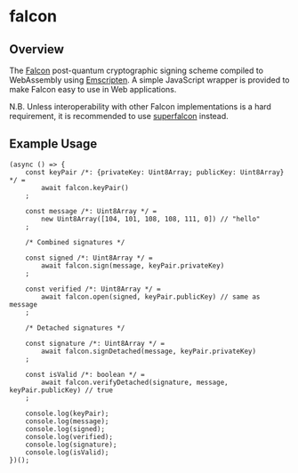 # falcon

## Overview

The [Falcon](https://falcon-sign.info) post-quantum cryptographic signing scheme
compiled to WebAssembly using [Emscripten](https://github.com/kripken/emscripten).
A simple JavaScript wrapper is provided to make Falcon easy to use in Web applications.

N.B. Unless interoperability with other Falcon implementations is a hard requirement,
it is recommended to use [superfalcon](https://github.com/cyph/pqcrypto.js/tree/master/packages/superfalcon)
instead.

## Example Usage

	(async () => {
		const keyPair /*: {privateKey: Uint8Array; publicKey: Uint8Array} */ =
			await falcon.keyPair()
		;

		const message /*: Uint8Array */ =
			new Uint8Array([104, 101, 108, 108, 111, 0]) // "hello"
		;

		/* Combined signatures */

		const signed /*: Uint8Array */ =
			await falcon.sign(message, keyPair.privateKey)
		;

		const verified /*: Uint8Array */ =
			await falcon.open(signed, keyPair.publicKey) // same as message
		;

		/* Detached signatures */

		const signature /*: Uint8Array */ =
			await falcon.signDetached(message, keyPair.privateKey)
		;

		const isValid /*: boolean */ =
			await falcon.verifyDetached(signature, message, keyPair.publicKey) // true
		;

		console.log(keyPair);
		console.log(message);
		console.log(signed);
		console.log(verified);
		console.log(signature);
		console.log(isValid);
	})();
